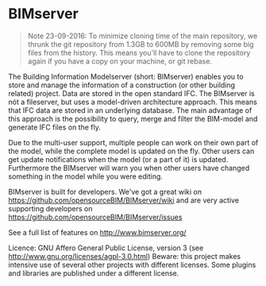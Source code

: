 BIMserver
=========

> Note 23-09-2016: To minimize cloning time of the main repository, we thrunk the git repository from 1.3GB to 600MB by removing some big files from the history. This means you'll have to clone the repository again if you have a copy on your machine, or git rebase.

The Building Information Modelserver (short: BIMserver) enables you to store and manage the information of a construction (or other building related) project. Data are stored in the open standard IFC. The BIMserver is nót a fileserver, but uses a model-driven architecture approach. This means that IFC data are stored in an underlying database. The main advantage of this approach is the possibility to query, merge and filter the BIM-model and generate IFC files on the fly.

Due to the multi-user support, multiple people can work on their own part of the model, while the complete model is updated on the fly. Other users can get update notifications when the model (or a part of it) is updated. Furthermore the BIMserver will warn you when other users have changed something in the model while you were editing.

BIMserver is built for developers. We've got a great wiki on https://github.com/opensourceBIM/BIMserver/wiki and are very active supporting developers on https://github.com/opensourceBIM/BIMserver/issues 

See a full list of features on http://www.bimserver.org/ 

Licence: GNU Affero General Public License, version 3 (see http://www.gnu.org/licenses/agpl-3.0.html)
Beware: this project makes intensive use of several other projects with different licenses. Some plugins and libraries are published under a different license.

